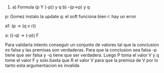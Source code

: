 1) a) Formula (p Y (-p)) y q
   b) -(p->p) y q

p: Gomez instalo la update
q: el soft funciona bien
r: hay un error

a1: (p -> (q v r))

a: ((-q) -> (-p)) F

Para validarla intento conseguir un conjunto de valores tal que la conclusion es falsa y las premisas son verdaderas. Para que la conclusion sea falsa -p tiene que ser falsa y -q tiene que ser verdadera. Luego P toma el valor V y q tome el valor F y solo basta que R el valor V para que la premisa de V por lo tanto esta argumentacion es invalida